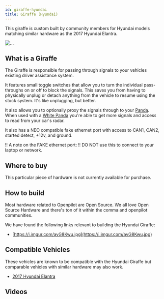 ```yaml
---
id: giraffe-hyundai
title: Giraffe (Hyundai)
---
```


This giraffe is custom built by community members for Hyundai models matching similar hardware as the 2017 Hyundai Elantra.

<div class="image-wrap m-3 col-sm-5">
<img src="https://dl.airtable.com/LmFo8iweRnWvWpEaMOVr_camera.jpg" class="rounded img-fluid img-thumbnail" alt="...">
</div>

## What is a Giraffe
The Giraffe is responsible for passing through signals to your vehicles existing driver assistance system. 

It features small toggle switches that allow you to turn the individual pass-throughs on or off to block the signals.  This saves you from having to physically unplug or detach anything from the vehicle to resume using the stock system. It&#x27;s like unplugging, but better. 

It also allows you to optionally proxy the signals through to your [Panda](/hardware/panda/).  When used with a [White Panda](/hardware/panda/panda-white/) you&#x27;re able to get more signals and access to read from your car&#x27;s radar.

It also has a NEO compatible fake ethernet port with access to CAN1, CAN2, started detect, +12v, and ground.

!! A note on the FAKE ethernet port:
!! DO NOT use this to connect to your laptop or network.


## Where to buy

This particular piece of hardware is not currently available for purchase.

## How to build

Most hardware related to Openpilot are Open Source.
We all love Open Source Hardware and there's ton of it within the comma and openpilot communities.

We have found the following links relevant to building the Hyundai Giraffe:

* [https://i.imgur.com/avG8Kwu.jpg](https://i.imgur.com/avG8Kwu.jpg)

## Compatible Vehicles

These vehicles are known to be compatible with the Hyundai Giraffe but comparable vehicles with similar hardware may also work.

* [2017 Hyundai Elantra](/vehicles/hyundai/elantra/2017-hyundai-elantra/)



## Videos

      